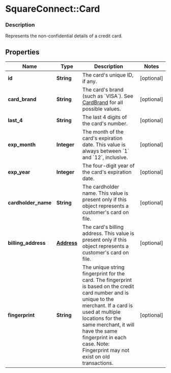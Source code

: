 # SquareConnect::Card

### Description

Represents the non-confidential details of a credit card.

## Properties
Name | Type | Description | Notes
------------ | ------------- | ------------- | -------------
**id** | **String** | The card&#39;s unique ID, if any. | [optional] 
**card_brand** | **String** | The card&#39;s brand (such as &#x60;VISA&#x60;). See [CardBrand](#type-cardbrand) for all possible values. | [optional] 
**last_4** | **String** | The last 4 digits of the card&#39;s number. | [optional] 
**exp_month** | **Integer** | The month of the card&#39;s expiration date. This value is always between &#x60;1&#x60; and &#x60;12&#x60;, inclusive. | [optional] 
**exp_year** | **Integer** | The four-digit year of the card&#39;s expiration date. | [optional] 
**cardholder_name** | **String** | The cardholder name. This value is present only if this object represents a customer&#39;s card on file. | [optional] 
**billing_address** | [**Address**](Address.md) | The card&#39;s billing address. This value is present only if this object represents a customer&#39;s card on file. | [optional] 
**fingerprint** | **String** | The unique string fingerprint for the card. The fingerprint is based on the credit card number and is unique to the merchant. If a card is used at multiple locations for the same merchant, it will have the same fingerprint in each case. Note: Fingerprint may not exist on old transactions. | [optional] 


